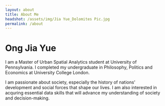 ```yaml
---
layout: about
title: About Me
headshot: /assets/img/Jia Yue_Dolomites Pic.jpg
permalink: /about
---
```


# Ong Jia Yue

I am a Master of Urban Spatial Analytics student at University of Pennsylvania. I completed my undergraduate in Philosophy, Politics and Economics at University College London.

I am passionate about society, especially the history of nations' development and social forces that shape our lives. I am also interested in acquring essential data skills that will advance my understanding of society and decision-making.
